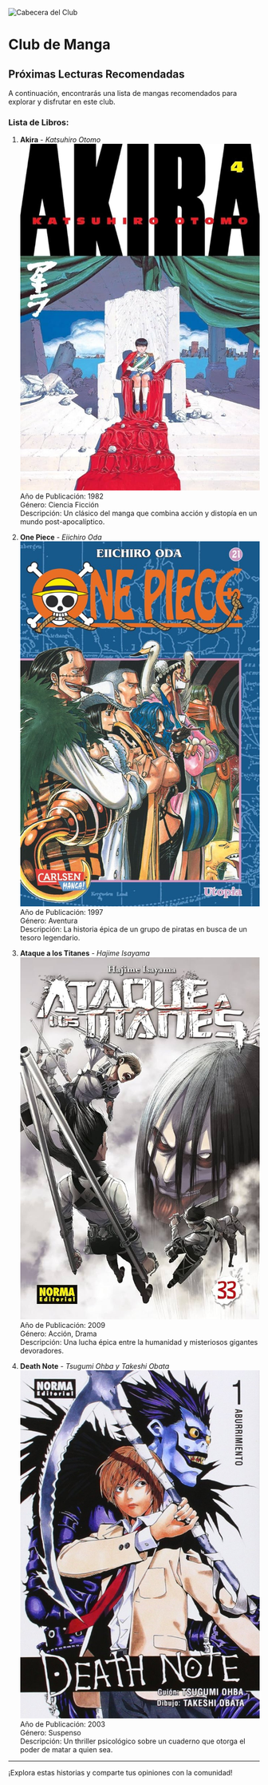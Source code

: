 ![Cabecera del Club](../../imagenes/2.Club_Manga/goodnightpunpun.jpg)

# Club de Manga

## Próximas Lecturas Recomendadas

A continuación, encontrarás una lista de mangas recomendados para explorar y disfrutar en este club.

### Lista de Libros:

1. **Akira** - *Katsuhiro Otomo*  
   ![Portada de Akira](../../imagenes/Portadas_Libros/Akira.jpg)  
   Año de Publicación: 1982  
   Género: Ciencia Ficción  
   Descripción: Un clásico del manga que combina acción y distopía en un mundo post-apocalíptico.

2. **One Piece** - *Eiichiro Oda*  
   ![Portada de One Piece](../../imagenes/Portadas_Libros/One-Piece-21.jpg)  
   Año de Publicación: 1997  
   Género: Aventura  
   Descripción: La historia épica de un grupo de piratas en busca de un tesoro legendario.

3. **Ataque a los Titanes** - *Hajime Isayama*  
   ![Portada de Ataque a los Titanes](../../imagenes/Portadas_Libros/AtaqueALosTitanes.jpg)  
   Año de Publicación: 2009  
   Género: Acción, Drama  
   Descripción: Una lucha épica entre la humanidad y misteriosos gigantes devoradores.

4. **Death Note** - *Tsugumi Ohba y Takeshi Obata*  
   ![Portada de Death Note](../../imagenes/Portadas_Libros/death-note.jpg)  
   Año de Publicación: 2003  
   Género: Suspenso  
   Descripción: Un thriller psicológico sobre un cuaderno que otorga el poder de matar a quien sea.

---

¡Explora estas historias y comparte tus opiniones con la comunidad!
